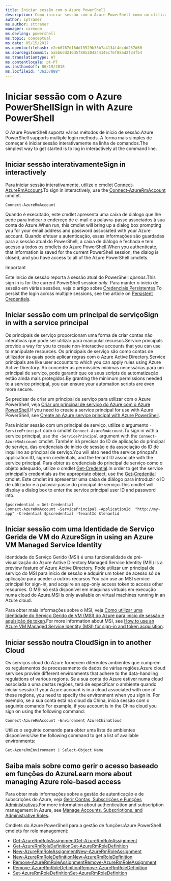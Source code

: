 ```yaml
---
title: Iniciar sessão com o Azure PowerShell
description: Como iniciar sessão com o Azure PowerShell como um utilizador, principal de serviço ou com o MSI.
author: sptramer
ms.author: sttramer
manager: carmonm
ms.devlang: powershell
ms.topic: conceptual
ms.date: 05/15/2017
ms.openlocfilehash: e2eb6767d16dd15529b35b7a4134f4dcdd257d60
ms.sourcegitcommit: 5a5b6dd216d5f805204244146cf6f88ad2f34fb4
ms.translationtype: HT
ms.contentlocale: pt-PT
ms.lasthandoff: 06/19/2018
ms.locfileid: "36237888"
---
```

# <a name="sign-in-with-azure-powershell"></a><span data-ttu-id="f67d5-103">Iniciar sessão com o Azure PowerShell</span><span class="sxs-lookup"><span data-stu-id="f67d5-103">Sign in with Azure PowerShell</span></span>

<span data-ttu-id="f67d5-104">O Azure PowerShell suporta vários métodos de início de sessão.</span><span class="sxs-lookup"><span data-stu-id="f67d5-104">Azure PowerShell supports multiple login methods.</span></span> <span data-ttu-id="f67d5-105">A forma mais simples de começar é iniciar sessão interativamente na linha de comandos.</span><span class="sxs-lookup"><span data-stu-id="f67d5-105">The simplest way to get started is to log in interactively at the command line.</span></span>

## <a name="sign-in-interactively"></a><span data-ttu-id="f67d5-106">Iniciar sessão interativamente</span><span class="sxs-lookup"><span data-stu-id="f67d5-106">Sign in interactively</span></span>

<span data-ttu-id="f67d5-107">Para iniciar sessão interativamente, utilize o cmdlet [Connect-AzureRmAccount](/powershell/module/azurerm.profile/connect-azurermaccount).</span><span class="sxs-lookup"><span data-stu-id="f67d5-107">To sign in interactively, use the [Connect-AzureRmAccount](/powershell/module/azurerm.profile/connect-azurermaccount) cmdlet.</span></span>

```azurepowershell
Connect-AzureRmAccount
```

<span data-ttu-id="f67d5-108">Quando é executado, este cmdlet apresenta uma caixa de diálogo que lhe pede para indicar o endereço de e-mail e a palavra-passe associados à sua conta do Azure.</span><span class="sxs-lookup"><span data-stu-id="f67d5-108">When run, this cmdlet will bring up a dialog box prompting you for your email address and password associated with your Azure account.</span></span> <span data-ttu-id="f67d5-109">Quando efetuar a autenticação, essas informações são guardadas para a sessão atual do PowerShell, a caixa de diálogo é fechada e tem acesso a todos os cmdlets do Azure PowerShell.</span><span class="sxs-lookup"><span data-stu-id="f67d5-109">When you authenticate, that information is saved for the current PowerShell session, the dialog is closed, and you have access to all of the Azure PowerShell cmdlets.</span></span>

> [!IMPORTANT]
> <span data-ttu-id="f67d5-110">Este início de sessão reporta à sessão atual do PowerShell _apenas_.</span><span class="sxs-lookup"><span data-stu-id="f67d5-110">This sign in is for the current PowerShell session _only_.</span></span> <span data-ttu-id="f67d5-111">Para manter o início de sessão em várias sessões, veja o artigo sobre [Credenciais Persistentes](context-persistence.md).</span><span class="sxs-lookup"><span data-stu-id="f67d5-111">To persist the login across multiple sessions, see the article on [Persistent Credentials](context-persistence.md).</span></span>

## <a name="sign-in-with-a-service-principal"></a><span data-ttu-id="f67d5-112">Iniciar sessão com um principal de serviço</span><span class="sxs-lookup"><span data-stu-id="f67d5-112">Sign in with a service principal</span></span>

<span data-ttu-id="f67d5-113">Os principais de serviço proporcionam uma forma de criar contas não interativas que pode ser utilizar para manipular recursos.</span><span class="sxs-lookup"><span data-stu-id="f67d5-113">Service principals provide a way for you to create non-interactive accounts that you can use to manipulate resources.</span></span> <span data-ttu-id="f67d5-114">Os principais de serviço são como contas de utilizador às quais pode aplicar regras com o Azure Active Directory.</span><span class="sxs-lookup"><span data-stu-id="f67d5-114">Service principals are like user accounts to which you can apply rules using Azure Active Directory.</span></span> <span data-ttu-id="f67d5-115">Ao conceder as permissões mínimas necessárias para um principal de serviço, pode garantir que os seus scripts de automatização estão ainda mais protegidos.</span><span class="sxs-lookup"><span data-stu-id="f67d5-115">By granting the minimum permissions needed to a service principal, you can ensure your automation scripts are even more secure.</span></span>

<span data-ttu-id="f67d5-116">Se precisar de criar um principal de serviço para utilizar com o Azure PowerShell, veja [Criar um principal de serviço do Azure com o Azure PowerShell](create-azure-service-principal-azureps.md).</span><span class="sxs-lookup"><span data-stu-id="f67d5-116">If you need to create a service principal for use with Azure PowerShell, see [Create an Azure service principal with Azure PowerShell](create-azure-service-principal-azureps.md).</span></span>

<span data-ttu-id="f67d5-117">Para iniciar sessão com um principal de serviço, utilize o argumento `-ServicePrincipal` com o cmdlet `Connect-AzureRmAccount`.</span><span class="sxs-lookup"><span data-stu-id="f67d5-117">To sign in with a service principal, use the `-ServicePrincipal` argument with the `Connect-AzureRmAccount` cmdlet.</span></span> <span data-ttu-id="f67d5-118">Também irá precisar do ID de aplicação do principal de serviço, das credenciais de início de sessão e da associação do ID de inquilino ao principal de serviço.</span><span class="sxs-lookup"><span data-stu-id="f67d5-118">You will also need the service princpal's application ID, sign-in credentials, and the tenant ID associate with the service principal.</span></span> <span data-ttu-id="f67d5-119">Para obter as credenciais do principal de serviço como o objeto adequado, utilize o cmdlet [Get-Credential](/powershell/module/microsoft.powershell.security/get-credential).</span><span class="sxs-lookup"><span data-stu-id="f67d5-119">In order to get the service principal's credentials as the appropriate object, use the [Get-Credential](/powershell/module/microsoft.powershell.security/get-credential) cmdlet.</span></span> <span data-ttu-id="f67d5-120">Este cmdlet irá apresentar uma caixa de diálogo para introduzir o ID de utilizador e a palavra-passe do principal de serviço.</span><span class="sxs-lookup"><span data-stu-id="f67d5-120">This cmdlet will display a dialog box to enter the service principal user ID and password into.</span></span>

```azurepowershell-interactive
$pscredential = Get-Credential
Connect-AzureRmAccount -ServicePrincipal -ApplicationId  "http://my-app" -Credential $pscredential -TenantId $tenantid
```

## <a name="sign-in-using-an-azure-vm-managed-service-identity"></a><span data-ttu-id="f67d5-121">Iniciar sessão com uma Identidade de Serviço Gerida de VM do Azure</span><span class="sxs-lookup"><span data-stu-id="f67d5-121">Sign in using an Azure VM Managed Service Identity</span></span>

<span data-ttu-id="f67d5-122">Identidade do Serviço Gerido (MSI) é uma funcionalidade de pré-visualização do Azure Active Directory.</span><span class="sxs-lookup"><span data-stu-id="f67d5-122">Managed Service Identity (MSI) is a preview feature of Azure Active Directory.</span></span> <span data-ttu-id="f67d5-123">Pode utilizar um principal de serviço do MSI para início de sessão e adquirir um token de acesso só de aplicação para aceder a outros recursos.</span><span class="sxs-lookup"><span data-stu-id="f67d5-123">You can use an MSI service principal for sign-in, and acquire an app-only access token to access other resources.</span></span> <span data-ttu-id="f67d5-124">O MSI só está disponível em máquinas virtuais em execução numa cloud do Azure.</span><span class="sxs-lookup"><span data-stu-id="f67d5-124">MSI is only available on virtual machines running in an Azure cloud.</span></span>

<span data-ttu-id="f67d5-125">Para obter mais informações sobre o MSI, veja [Como utilizar uma Identidade do Serviço Gerido de VM (MSI) do Azure para início de sessão e aquisição de token](/azure/active-directory/msi-how-to-get-access-token-using-msi).</span><span class="sxs-lookup"><span data-stu-id="f67d5-125">For more information about MSI, see [How to use an Azure VM Managed Service Identity (MSI) for sign-in and token acquisition](/azure/active-directory/msi-how-to-get-access-token-using-msi).</span></span>

## <a name="sign-in-to-another-cloud"></a><span data-ttu-id="f67d5-126">Iniciar sessão noutra Cloud</span><span class="sxs-lookup"><span data-stu-id="f67d5-126">Sign in to another Cloud</span></span>

<span data-ttu-id="f67d5-127">Os serviços cloud do Azure fornecem diferentes ambientes que cumprem os regulamentos de processamento de dados de várias regiões.</span><span class="sxs-lookup"><span data-stu-id="f67d5-127">Azure cloud services provide different environments that adhere to the data-handling regulations of various regions.</span></span> <span data-ttu-id="f67d5-128">Se a sua conta do Azure estiver numa cloud associada a uma destas regiões, terá de especificar o ambiente quando iniciar sessão.</span><span class="sxs-lookup"><span data-stu-id="f67d5-128">If your Azure account is in a cloud associated with one of these regions, you need to specify the environment when you sign in.</span></span> <span data-ttu-id="f67d5-129">Por exemplo, se a sua conta está na cloud da China, inicia sessão com o seguinte comando:</span><span class="sxs-lookup"><span data-stu-id="f67d5-129">For example, if you account is in the China cloud you sign on using the following command:</span></span>

```azurepowershell-interactive
Connect-AzureRmAccount -Environment AzureChinaCloud
```

<span data-ttu-id="f67d5-130">Utilize o seguinte comando para obter uma lista de ambientes disponíveis:</span><span class="sxs-lookup"><span data-stu-id="f67d5-130">Use the following command to get a list of available environments:</span></span>

```azurepowershell-interactive
Get-AzureRmEnvironment | Select-Object Name
```

## <a name="learn-more-about-managing-azure-role-based-access"></a><span data-ttu-id="f67d5-131">Saiba mais sobre como gerir o acesso baseado em funções do Azure</span><span class="sxs-lookup"><span data-stu-id="f67d5-131">Learn more about managing Azure role-based access</span></span>

<span data-ttu-id="f67d5-132">Para obter mais informações sobre a gestão de autenticação e de subscrições do Azure, veja [Gerir Contas, Subscrições e Funções Administrativas](/azure/active-directory/role-based-access-control-configure).</span><span class="sxs-lookup"><span data-stu-id="f67d5-132">For more information about authentication and subscription management in Azure, see [Manage Accounts, Subscriptions, and Administrative Roles](/azure/active-directory/role-based-access-control-configure).</span></span>

<span data-ttu-id="f67d5-133">Cmdlets do Azure PowerShell para a gestão de funções:</span><span class="sxs-lookup"><span data-stu-id="f67d5-133">Azure PowerShell cmdlets for role management:</span></span>

* [<span data-ttu-id="f67d5-134">Get-AzureRmRoleAssignment</span><span class="sxs-lookup"><span data-stu-id="f67d5-134">Get-AzureRmRoleAssignment</span></span>](/powershell/module/AzureRM.Resources/Get-AzureRmRoleAssignment)
* [<span data-ttu-id="f67d5-135">Get-AzureRmRoleDefinition</span><span class="sxs-lookup"><span data-stu-id="f67d5-135">Get-AzureRmRoleDefinition</span></span>](/powershell/module/AzureRM.Resources/Get-AzureRmRoleDefinition)
* [<span data-ttu-id="f67d5-136">New-AzureRmRoleAssignment</span><span class="sxs-lookup"><span data-stu-id="f67d5-136">New-AzureRmRoleAssignment</span></span>](/powershell/module/AzureRM.Resources/New-AzureRmRoleAssignment)
* [<span data-ttu-id="f67d5-137">New-AzureRmRoleDefinition</span><span class="sxs-lookup"><span data-stu-id="f67d5-137">New-AzureRmRoleDefinition</span></span>](/powershell/module/AzureRM.Resources/New-AzureRmRoleDefinition)
* [<span data-ttu-id="f67d5-138">Remove-AzureRmRoleAssignment</span><span class="sxs-lookup"><span data-stu-id="f67d5-138">Remove-AzureRmRoleAssignment</span></span>](/powershell/module/AzureRM.Resources/Remove-AzureRmRoleAssignment)
* [<span data-ttu-id="f67d5-139">Remove-AzureRmRoleDefinition</span><span class="sxs-lookup"><span data-stu-id="f67d5-139">Remove-AzureRmRoleDefinition</span></span>](/powershell/module/AzureRM.Resources/Remove-AzureRmRoleDefinition)
* [<span data-ttu-id="f67d5-140">Set-AzureRmRoleDefinition</span><span class="sxs-lookup"><span data-stu-id="f67d5-140">Set-AzureRmRoleDefinition</span></span>](/powershell/moduel/AzureRM.Resources/Set-AzureRmRoleDefinition)
